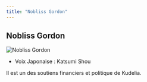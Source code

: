 ```yaml
---
title: "Nobliss Gordon"
---
```


Nobliss Gordon
--------------


![Nobliss Gordon](/images/stories/saga/g-tekketsu/persos/nobliss-gordon.png)
* Voix Japonaise : Katsumi Shou


Il est un des soutiens financiers et politique de Kudelia.




